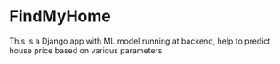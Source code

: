 # FindMyHome
This is a Django app with ML model running at backend, help to predict house price based on various parameters 
